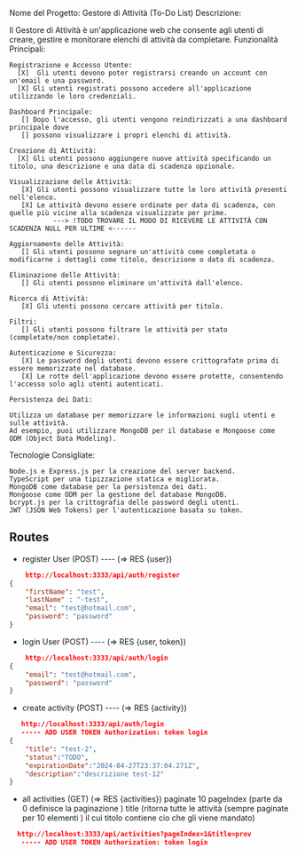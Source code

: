Nome del Progetto: Gestore di Attività (To-Do List)
Descrizione:

Il Gestore di Attività è un'applicazione web che consente agli utenti di creare, gestire e monitorare elenchi di attività da completare.
Funzionalità Principali:

    Registrazione e Accesso Utente:
      [X]  Gli utenti devono poter registrarsi creando un account con un'email e una password.
      [X] Gli utenti registrati possono accedere all'applicazione utilizzando le loro credenziali.

    Dashboard Principale:
       [] Dopo l'accesso, gli utenti vengono reindirizzati a una dashboard principale dove 
       [] possono visualizzare i propri elenchi di attività.

    Creazione di Attività:
      [X] Gli utenti possono aggiungere nuove attività specificando un titolo, una descrizione e una data di scadenza opzionale.

    Visualizzazione delle Attività:
       [X] Gli utenti possono visualizzare tutte le loro attività presenti nell'elenco.
       [X] Le attività devono essere ordinate per data di scadenza, con quelle più vicine alla scadenza visualizzate per prime. 
               ---> !TODO TROVARE IL MODO DI RICEVERE LE ATTIVITÀ CON SCADENZA NULL PER ULTIME <------

    Aggiornamento delle Attività:
       [] Gli utenti possono segnare un'attività come completata o modificarne i dettagli come titolo, descrizione o data di scadenza.

    Eliminazione delle Attività:
       [] Gli utenti possono eliminare un'attività dall'elenco.

    Ricerca di Attività:
       [X] Gli utenti possono cercare attività per titolo.

    Filtri:
       [] Gli utenti possono filtrare le attività per stato (completate/non completate).

    Autenticazione e Sicurezza:
       [X] Le password degli utenti devono essere crittografate prima di essere memorizzate nel database.
       [X] Le rotte dell'applicazione devono essere protette, consentendo l'accesso solo agli utenti autenticati.

    Persistenza dei Dati:

    Utilizza un database per memorizzare le informazioni sugli utenti e sulle attività.
    Ad esempio, puoi utilizzare MongoDB per il database e Mongoose come ODM (Object Data Modeling).

Tecnologie Consigliate:

    Node.js e Express.js per la creazione del server backend.
    TypeScript per una tipizzazione statica e migliorata.
    MongoDB come database per la persistenza dei dati.
    Mongoose come ODM per la gestione del database MongoDB.
    bcrypt.js per la crittografia delle password degli utenti.
    JWT (JSON Web Tokens) per l'autenticazione basata su token.


## Routes
- register User (POST) ---- (=> RES {user})
```json
    http://localhost:3333/api/auth/register
{
    "firstName": "test",
    "lastName" : "-test",
    "email": "test@hotmail.com",
    "password": "password"
}
```

- login User (POST)  ---- (=> RES {user, token})
```json
    http://localhost:3333/api/auth/login
{
    "email": "test@hotmail.com",
    "password": "password"
}
```

- create activity (POST) ---- (=> RES {activity})
```json
   http://localhost:3333/api/auth/login
   ----- ADD USER TOKEN Authorization: token login
{
    "title": "test-2",
    "status":"TODO",
    "expirationDate":"2024-04-27T23:37:04.271Z",
    "description":"descrizione test-12"  
}
```

- all activities (GET) (=> RES {activities}) paginate 10
    pageIndex (parte da 0 definisce la paginazione )
    title (ritorna tutte le attività (sempre paginate per 10 elementi ) il cui titolo contiene cio che gli viene mandato)

```json
  http://localhost:3333/api/activities?pageIndex=1&title=prov  
   ----- ADD USER TOKEN Authorization: token login
```